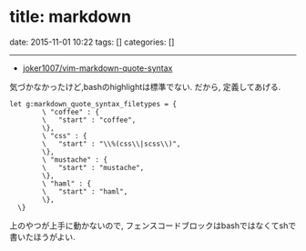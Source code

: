 title: markdown
==========
date: 2015-11-01 10:22
tags: []
categories: []
- - -

- [joker1007/vim-markdown-quote-syntax](https://github.com/joker1007/vim-markdown-quote-syntax)

気づかなかったけど,bashのhighlightは標準でない.
だから, 定義してあげる.

```vim
let g:markdown_quote_syntax_filetypes = {
        \ "coffee" : {
        \   "start" : "coffee",
        \},
        \ "css" : {
        \   "start" : "\\%(css\\|scss\\)",
        \},
        \ "mustache" : {
        \   "start" : "mustache",
        \},
        \ "haml" : {
        \   "start" : "haml",
        \},
  \}
```

上のやつが上手に動かないので,
フェンスコードブロックはbashではなくてshで書いたほうがよい.
